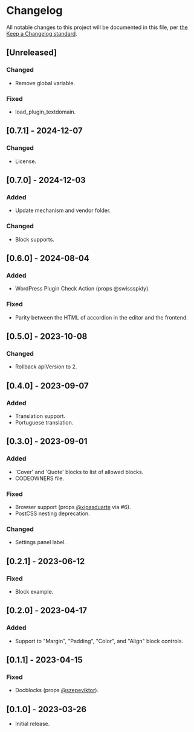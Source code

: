 # Changelog

All notable changes to this project will be documented in this file, per [the Keep a Changelog standard](http://keepachangelog.com/).

## [Unreleased]

### Changed

- Remove global variable.

### Fixed

- load_plugin_textdomain.

## [0.7.1] - 2024-12-07

### Changed

- License.

## [0.7.0] - 2024-12-03

### Added

- Update mechanism and vendor folder.

### Changed

- Block supports.

## [0.6.0] - 2024-08-04

### Added

- WordPress Plugin Check Action (props @swissspidy).

### Fixed

- Parity between the HTML of accordion in the editor and the frontend.

## [0.5.0] - 2023-10-08

### Changed

- Rollback apiVersion to 2.

## [0.4.0] - 2023-09-07

### Added

- Translation support.
- Portuguese translation.

## [0.3.0] - 2023-09-01

### Added

- 'Cover' and 'Quote' blocks to list of allowed blocks.
- CODEOWNERS file.

### Fixed

- Browser support (props [@xipasduarte](https://github.com/xipasduarte) via #6).
- PostCSS nesting deprecation.

### Changed

- Settings panel label.

## [0.2.1] - 2023-06-12

### Fixed

- Block example.

## [0.2.0] - 2023-04-17

### Added

- Support to "Margin", "Padding", "Color", and "Align" block controls.

## [0.1.1] - 2023-04-15

### Fixed

- Docblocks (props [@szepeviktor](https://github.com/szepeviktor)).

## [0.1.0] - 2023-03-26

- Initial release.
